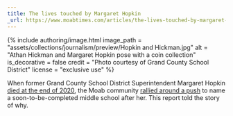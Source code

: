 ```yaml
---
title: The lives touched by Margaret Hopkin
_url: https://www.moabtimes.com/articles/the-lives-touched-by-margaret-hopkin/
---
```


{% include authoring/image.html
    image_path = "assets/collections/journalism/preview/Hopkin and Hickman.jpg"
    alt = "Athan Hickman and Margaret Hopkin pose with a coin collection"
    is_decorative = false
    credit = "Photo courtesy of Grand County School District"
    license = "exclusive use"
%}

When former Grand County School District Superintendent Margaret Hopkin [died at the end of 2020](https://www.moabtimes.com/articles/margaret-hopkin-1951-2020/), the Moab community [rallied around a push](https://www.moabtimes.com/articles/citizens-lobby-for-naming-middle-school-after-margaret-hopkin/) to name a soon-to-be-completed middle school after her. This report told the story of why.
